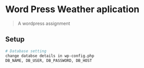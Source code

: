 # Word Press Weather aplication

> A wordpress assignment

## Setup

``` bash
# Database setting
change databse details in wp-config.php
DB_NAME, DB_USER, DB_PASSWORD, DB_HOST
```
	



